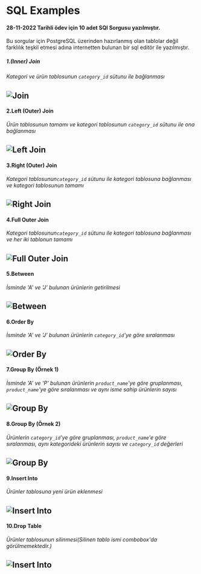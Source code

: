 # SQL Examples 
#### 28-11-2022 Tarihli ödev için 10 adet SQl Sorgusu yazılmıştır.
Bu sorgular için PostgreSQL üzerinden hazırlanmış olan tablolar değil farklılık teşkil etmesi adına 
internetten bulunan bir sql editör ile yazılmıştır. 


##### 1.(Inner) Join
_Kategori ve ürün tablosunun `category_id` sütunu ile bağlanması_

![Join](https://github.com/mesutcalim/EtiyaCamp/blob/master/Sql_Homework(28.11.2022)/1.jpeg)
---
#### 2.Left (Outer) Join
_Ürün tablosunun tamamı ve kategori tablosunun `category_id` sütunu ile ona bağlanması_

![Left Join](https://github.com/mesutcalim/EtiyaCamp/blob/master/Sql_Homework(28.11.2022)/2.jpeg)
---
#### 3.Right (Outer) Join
_Kategori tablosunun`category_id` sütunu ile kategori tablosuna bağlanması ve kategori tablosunun tamamı_

![Right Join](https://github.com/mesutcalim/EtiyaCamp/blob/master/Sql_Homework(28.11.2022)/3.jpeg)
---
#### 4.Full Outer Join
_Kategori tablosunun`category_id` sütunu ile kategori tablosuna bağlanması ve her iki tablonun tamamı_

![Full Outer Join](https://github.com/mesutcalim/EtiyaCamp/blob/master/Sql_Homework(28.11.2022)/4.jpeg)
---
#### 5.Between 
_İsminde 'A' ve 'J' bulunan ürünlerin getirilmesi_

![Between](https://github.com/mesutcalim/EtiyaCamp/blob/master/Sql_Homework(28.11.2022)/5.jpeg)
---
#### 6.Order By
_İsminde 'A' ve 'J' bulunan ürünlerin ``category_id``'ye göre sıralanması_

![Order By](https://github.com/mesutcalim/EtiyaCamp/blob/master/Sql_Homework(28.11.2022)/6.jpeg)
---
#### 7.Group By (Örnek 1)
_İsminde 'A' ve 'P' bulunan ürünlerin ``product_name``'ye göre gruplanması, ``product_name``'ye göre sıralanması ve aynı isme sahip ürünlerin sayısı_

![Group By](https://github.com/mesutcalim/EtiyaCamp/blob/master/Sql_Homework(28.11.2022)/7.jpeg)
---
#### 8.Group By (Örnek 2)
_Ürünlerin ``category_id``'ye göre gruplanması, ``product_name``'e göre sıralanması, aynı kategorideki ürünlerin sayısı ve `category_id` değerleri_

![Group By](https://github.com/mesutcalim/EtiyaCamp/blob/master/Sql_Homework(28.11.2022)/8.jpeg)
---
#### 9.Insert Into 
_Ürünler tablosuna yeni ürün eklenmesi_

![Insert Into](https://github.com/mesutcalim/EtiyaCamp/blob/master/Sql_Homework(28.11.2022)/9.jpeg)
---
#### 10.Drop Table
_Ürünler tablosunun silinmesi(Silinen tablo ismi combobox'da görülmemektedir.)_

![Insert Into](https://github.com/mesutcalim/EtiyaCamp/blob/master/Sql_Homework(28.11.2022)/10.jpeg)
---

